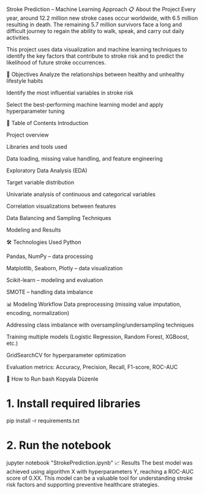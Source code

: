 Stroke Prediction – Machine Learning Approach
📋 About the Project
Every year, around 12.2 million new stroke cases occur worldwide, with 6.5 million resulting in death. The remaining 5.7 million survivors face a long and difficult journey to regain the ability to walk, speak, and carry out daily activities.

This project uses data visualization and machine learning techniques to identify the key factors that contribute to stroke risk and to predict the likelihood of future stroke occurrences.

🎯 Objectives
Analyze the relationships between healthy and unhealthy lifestyle habits

Identify the most influential variables in stroke risk

Select the best-performing machine learning model and apply hyperparameter tuning

📂 Table of Contents
Introduction

Project overview

Libraries and tools used

Data loading, missing value handling, and feature engineering

Exploratory Data Analysis (EDA)

Target variable distribution

Univariate analysis of continuous and categorical variables

Correlation visualizations between features

Data Balancing and Sampling Techniques

Modeling and Results

🛠 Technologies Used
Python

Pandas, NumPy – data processing

Matplotlib, Seaborn, Plotly – data visualization

Scikit-learn – modeling and evaluation

SMOTE – handling data imbalance

📊 Modeling Workflow
Data preprocessing (missing value imputation, encoding, normalization)

Addressing class imbalance with oversampling/undersampling techniques

Training multiple models (Logistic Regression, Random Forest, XGBoost, etc.)

GridSearchCV for hyperparameter optimization

Evaluation metrics: Accuracy, Precision, Recall, F1-score, ROC-AUC

🚀 How to Run
bash
Kopyala
Düzenle
# 1. Install required libraries
pip install -r requirements.txt

# 2. Run the notebook
jupyter notebook "StrokePrediction.ipynb"
📈 Results
The best model was achieved using algorithm X with hyperparameters Y, reaching a ROC-AUC score of 0.XX.
This model can be a valuable tool for understanding stroke risk factors and supporting preventive healthcare strategies.


